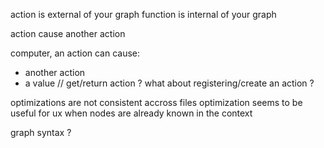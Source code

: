 action is external of your graph
function is internal of your graph


action cause another action

computer, an action can cause:
- another action
- a value // get/return action ? what about registering/create an action ?


optimizations are not consistent accross files
optimization seems to be useful for ux when nodes are already known in the context


graph syntax ?
